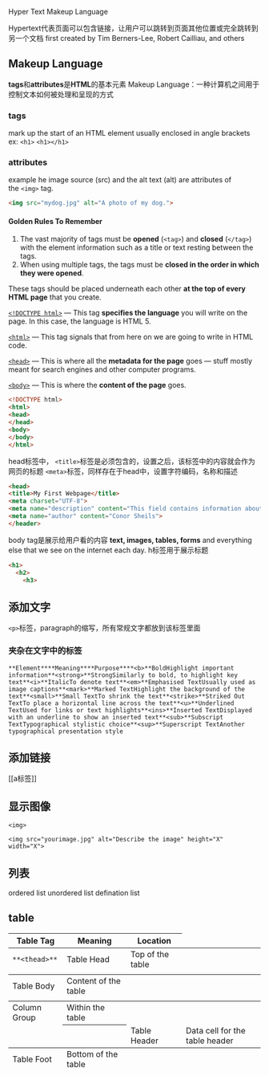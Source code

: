 Hyper Text Makeup Language

Hypertext代表页面可以包含链接，让用户可以跳转到页面其他位置或完全跳转到另一个文档
first created by Tim Berners-Lee, Robert Cailliau, and others

## Makeup Language
**tags**和**attributes**是**HTML**的基本元素
Makeup Language：一种计算机之间用于控制文本如何被处理和呈现的方式

### tags
mark up the start of an HTML element
usually enclosed in angle brackets
ex: `<h1>`
`<h1></h1>`

### attributes
example
he image source (src) and the alt text (alt) are attributes of the `<img>` tag.  
```html
<img src="mydog.jpg" alt="A photo of my dog.">
```


#### Golden Rules To Remember

1. The vast majority of tags must be **opened** (`<tag>`) and **closed** (`</tag>`) with the element information such as a title or text resting between the tags.
2. When using multiple tags, the tags must be **closed in the order in which they were opened**.

These tags should be placed underneath each other **at the top of every HTML page** that you create.

[`<!DOCTYPE html>`](https://html.com/tags/doctype/) — This tag **specifies the language** you will write on the page. In this case, the language is HTML 5.

[`<html>`](https://html.com/tags/html/) — This tag signals that from here on we are going to write in HTML code.

[`<head>`](https://html.com/tags/head/) — This is where all the **metadata for the page** goes — stuff mostly meant for search engines and other computer programs.

[`<body>`](https://html.com/tags/body/) — This is where the **content of the page** goes.

```html
<!DOCTYPE html>
<html>
<head>
</head>
<body>
</body>
</html>
```

head标签中，
`<title>`标签是必须包含的，设置之后，该标签中的内容就会作为网页的标题
`<meta>`标签，同样存在于head中，设置字符编码，名称和描述
```html
<head> 
<title>My First Webpage</title> 
<meta charset="UTF-8"> 
<meta name="description" content="This field contains information about your page. It is usually around two sentences long.">. 
<meta name="author" content="Conor Sheils"> 
</header>
```

body tag是展示给用户看的内容
**text, images, tables, forms** and everything else that we see on the internet each day. 
h标签用于展示标题
```html
<h1>
  <h2>
    <h3>
```

## 添加文字
`<p>`标签，paragraph的缩写，所有常规文字都放到该标签里面

### 夹杂在文字中的标签
```
**Element****Meaning****Purpose****<b>**BoldHighlight important information**<strong>**StrongSimilarly to bold, to highlight key text**<i>**ItalicTo denote text**<em>**Emphasised TextUsually used as image captions**<mark>**Marked TextHighlight the background of the text**<small>**Small TextTo shrink the text**<strike>**Striked Out TextTo place a horizontal line across the text**<u>**Underlined TextUsed for links or text highlights**<ins>**Inserted TextDisplayed with an underline to show an inserted text**<sub>**Subscript TextTypographical stylistic choice**<sup>**Superscript TextAnother typographical presentation style 
```


## 添加链接
[[a标签]]


## 显示图像
`<img>`
```
<img src="yourimage.jpg" alt="Describe the image" height="X" width="X">
```

## 列表
ordered list
unordered list
defination list

## table
|**Table Tag**|**Meaning**|**Location**|
|---|---|---|
|``**<thead>**``|Table Head|Top of the table|
|**<tbody>**|Table Body|Content of the table|
|**<tfoot>**|Table Foot|Bottom of the table|
|**<colgroup>**|Column Group|Within the table|
|**<th>**|Table Header|Data cell for the table header|

